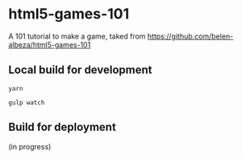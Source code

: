 # html5-games-101
A 101 tutorial to make a game, taked from https://github.com/belen-albeza/html5-games-101

## Local build for development

`yarn`

`gulp watch`

## Build for deployment
(in progress)

